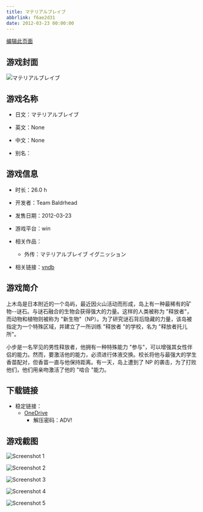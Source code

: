 ```yaml
---
title: マテリアルブレイブ
abbrlink: f6ae2d31
date: 2012-03-23 00:00:00
---
```

[编辑此页面](https://github.com/ACG-3/ADV3-source/blob/main/source/_posts/games/%E3%83%9E%E3%83%86%E3%83%AA%E3%82%A2%E3%83%AB%E3%83%96%E3%83%AC%E3%82%A4%E3%83%96.md)

## 游戏封面

![マテリアルブレイブ](https://pan.timero.xyz/onedrive/img_lib_001/%E3%83%9E%E3%83%86%E3%83%AA%E3%82%A2%E3%83%AB%E3%83%96%E3%83%AC%E3%82%A4%E3%83%96_cover.avif)


## 游戏名称

- 日文：マテリアルブレイブ
- 英文：None
- 中文：None

- 别名：


## 游戏信息

- 时长：26.0 h
- 开发者：Team Baldrhead
- 发售日期：2012-03-23
- 游戏平台：win
- 相关作品：
   - 外传：マテリアルブレイブ イグニッション

- 相关链接：[vndb](https://vndb.org/v7633)


## 游戏简介

上木岛是日本附近的一个岛屿，最近因火山活动而形成，岛上有一种最稀有的矿物--谜石。与谜石融合的生物会获得强大的力量。这样的人类被称为 "释放者"，而动物和植物则被称为 "新生物"（NP）。为了研究谜石背后隐藏的力量，该岛被指定为一个特殊区域，并建立了一所训练 "释放者 "的学校，名为 "释放者托儿所"。

小步是一名罕见的男性释放者，他拥有一种特殊能力 "参与"，可以增强其女性伴侣的能力。然而，要激活他的能力，必须进行体液交换。校长将他与最强大的学生香苗配对，但香苗一直与他保持距离。有一天，岛上遭到了 NP 的袭击，为了打败他们，他们用亲吻激活了他的 "啮合 "能力。




## 下载链接

- 稳定链接：
    - [OneDrive](https://pan.timero.xyz/onedrive/adv_lib_001/%E3%83%9E%E3%83%86%E3%83%AA%E3%82%A2%E3%83%AB%E3%83%96%E3%83%AC%E3%82%A4%E3%83%96)
        - 解压密码：ADV!



## 游戏截图


![Screenshot 1](https://pan.timero.xyz/onedrive/img_lib_001/%E3%83%9E%E3%83%86%E3%83%AA%E3%82%A2%E3%83%AB%E3%83%96%E3%83%AC%E3%82%A4%E3%83%96_Screenshot_1.avif)

![Screenshot 2](https://pan.timero.xyz/onedrive/img_lib_001/%E3%83%9E%E3%83%86%E3%83%AA%E3%82%A2%E3%83%AB%E3%83%96%E3%83%AC%E3%82%A4%E3%83%96_Screenshot_2.avif)

![Screenshot 3](https://pan.timero.xyz/onedrive/img_lib_001/%E3%83%9E%E3%83%86%E3%83%AA%E3%82%A2%E3%83%AB%E3%83%96%E3%83%AC%E3%82%A4%E3%83%96_Screenshot_3.avif)

![Screenshot 4](https://pan.timero.xyz/onedrive/img_lib_001/%E3%83%9E%E3%83%86%E3%83%AA%E3%82%A2%E3%83%AB%E3%83%96%E3%83%AC%E3%82%A4%E3%83%96_Screenshot_4.avif)

![Screenshot 5](https://pan.timero.xyz/onedrive/img_lib_001/%E3%83%9E%E3%83%86%E3%83%AA%E3%82%A2%E3%83%AB%E3%83%96%E3%83%AC%E3%82%A4%E3%83%96_Screenshot_5.avif)

